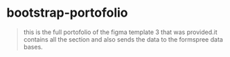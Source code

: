 # bootstrap-portofolio
>this is the full portofolio of the figma template 3 that was provided.it contains all the section and also sends the data to the formspree data bases.
